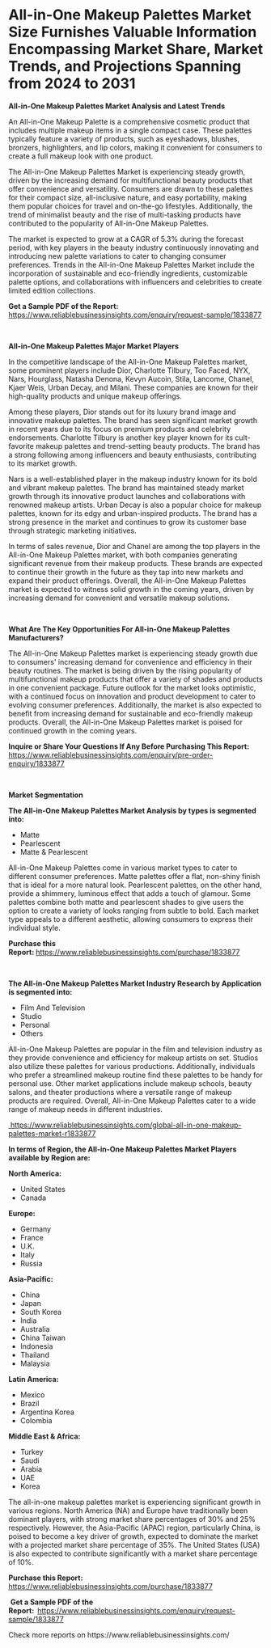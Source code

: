 <p><h1>All-in-One Makeup Palettes Market Size Furnishes Valuable Information Encompassing Market Share, Market Trends, and Projections Spanning from 2024 to 2031</h1></p><p><strong>All-in-One Makeup Palettes Market Analysis and Latest Trends</strong></p>
<p><p>An All-in-One Makeup Palette is a comprehensive cosmetic product that includes multiple makeup items in a single compact case. These palettes typically feature a variety of products, such as eyeshadows, blushes, bronzers, highlighters, and lip colors, making it convenient for consumers to create a full makeup look with one product.</p><p>The All-in-One Makeup Palettes Market is experiencing steady growth, driven by the increasing demand for multifunctional beauty products that offer convenience and versatility. Consumers are drawn to these palettes for their compact size, all-inclusive nature, and easy portability, making them popular choices for travel and on-the-go lifestyles. Additionally, the trend of minimalist beauty and the rise of multi-tasking products have contributed to the popularity of All-in-One Makeup Palettes.</p><p>The market is expected to grow at a CAGR of 5.3% during the forecast period, with key players in the beauty industry continuously innovating and introducing new palette variations to cater to changing consumer preferences. Trends in the All-in-One Makeup Palettes Market include the incorporation of sustainable and eco-friendly ingredients, customizable palette options, and collaborations with influencers and celebrities to create limited edition collections.</p></p>
<p><strong>Get a Sample PDF of the Report:&nbsp;</strong> <a href="https://www.reliablebusinessinsights.com/enquiry/request-sample/1833877">https://www.reliablebusinessinsights.com/enquiry/request-sample/1833877</a></p>
<p>&nbsp;</p>
<p><strong>All-in-One Makeup Palettes Major Market Players</strong></p>
<p><p>In the competitive landscape of the All-in-One Makeup Palettes market, some prominent players include Dior, Charlotte Tilbury, Too Faced, NYX, Nars, Hourglass, Natasha Denona, Kevyn Aucoin, Stila, Lancome, Chanel, Kjaer Weis, Urban Decay, and Milani. These companies are known for their high-quality products and unique makeup offerings.</p><p>Among these players, Dior stands out for its luxury brand image and innovative makeup palettes. The brand has seen significant market growth in recent years due to its focus on premium products and celebrity endorsements. Charlotte Tilbury is another key player known for its cult-favorite makeup palettes and trend-setting beauty products. The brand has a strong following among influencers and beauty enthusiasts, contributing to its market growth.</p><p>Nars is a well-established player in the makeup industry known for its bold and vibrant makeup palettes. The brand has maintained steady market growth through its innovative product launches and collaborations with renowned makeup artists. Urban Decay is also a popular choice for makeup palettes, known for its edgy and urban-inspired products. The brand has a strong presence in the market and continues to grow its customer base through strategic marketing initiatives.</p><p>In terms of sales revenue, Dior and Chanel are among the top players in the All-in-One Makeup Palettes market, with both companies generating significant revenue from their makeup products. These brands are expected to continue their growth in the future as they tap into new markets and expand their product offerings. Overall, the All-in-One Makeup Palettes market is expected to witness solid growth in the coming years, driven by increasing demand for convenient and versatile makeup solutions.</p></p>
<p>&nbsp;</p>
<p><strong>What Are The Key Opportunities For All-in-One Makeup Palettes Manufacturers?</strong></p>
<p><p>The All-in-One Makeup Palettes market is experiencing steady growth due to consumers' increasing demand for convenience and efficiency in their beauty routines. The market is being driven by the rising popularity of multifunctional makeup products that offer a variety of shades and products in one convenient package. Future outlook for the market looks optimistic, with a continued focus on innovation and product development to cater to evolving consumer preferences. Additionally, the market is also expected to benefit from increasing demand for sustainable and eco-friendly makeup products. Overall, the All-in-One Makeup Palettes market is poised for continued growth in the coming years.</p></p>
<p><strong>Inquire or Share Your Questions If Any Before Purchasing This Report:</strong> <a href="https://www.reliablebusinessinsights.com/enquiry/pre-order-enquiry/1833877">https://www.reliablebusinessinsights.com/enquiry/pre-order-enquiry/1833877</a></p>
<p>&nbsp;</p>
<p><strong>Market Segmentation</strong></p>
<p><strong>The All-in-One Makeup Palettes Market Analysis by types is segmented into:</strong></p>
<p><ul><li>Matte</li><li>Pearlescent</li><li>Matte & Pearlescent</li></ul></p>
<p><p>All-in-One Makeup Palettes come in various market types to cater to different consumer preferences. Matte palettes offer a flat, non-shiny finish that is ideal for a more natural look. Pearlescent palettes, on the other hand, provide a shimmery, luminous effect that adds a touch of glamour. Some palettes combine both matte and pearlescent shades to give users the option to create a variety of looks ranging from subtle to bold. Each market type appeals to a different aesthetic, allowing consumers to express their individual style.</p></p>
<p><strong>Purchase this Report:&nbsp;</strong><a href="https://www.reliablebusinessinsights.com/purchase/1833877">https://www.reliablebusinessinsights.com/purchase/1833877</a></p>
<p>&nbsp;</p>
<p><strong>The All-in-One Makeup Palettes Market Industry Research by Application is segmented into:</strong></p>
<p><ul><li>Film And Television</li><li>Studio</li><li>Personal</li><li>Others</li></ul></p>
<p><p>All-in-One Makeup Palettes are popular in the film and television industry as they provide convenience and efficiency for makeup artists on set. Studios also utilize these palettes for various productions. Additionally, individuals who prefer a streamlined makeup routine find these palettes to be handy for personal use. Other market applications include makeup schools, beauty salons, and theater productions where a versatile range of makeup products are required. Overall, All-in-One Makeup Palettes cater to a wide range of makeup needs in different industries.</p></p>
<p><a href="https://www.reliablebusinessinsights.com/global-all-in-one-makeup-palettes-market-r1833877">&nbsp;https://www.reliablebusinessinsights.com/global-all-in-one-makeup-palettes-market-r1833877</a></p>
<p><strong>In terms of Region, the All-in-One Makeup Palettes Market Players available by Region are:</strong></p>
<p>
    <p> <strong> North America: </strong>
        <ul>
            <li>United States</li>
            <li>Canada</li>
        </ul>
        </p> 
    <p> <strong> Europe: </strong>
        <ul>
            <li>Germany</li>
            <li>France</li>
            <li>U.K.</li>
            <li>Italy</li>
            <li>Russia</li>
        </ul>
        </p> 
    <p> <strong> Asia-Pacific: </strong>
        <ul>
            <li>China</li>
            <li>Japan</li>
            <li>South Korea</li>
            <li>India</li>
            <li>Australia</li>
            <li>China Taiwan</li>
            <li>Indonesia</li>
            <li>Thailand</li>
            <li>Malaysia</li>
        </ul>
        </p> 
    <p> <strong> Latin America: </strong>
        <ul>
            <li>Mexico</li>
            <li>Brazil</li>
            <li>Argentina Korea</li>
            <li>Colombia</li>
        </ul>
        </p> 
    <p> <strong> Middle East & Africa: </strong>
        <ul>
            <li>Turkey</li>
            <li>Saudi</li>
            <li>Arabia</li>
            <li>UAE</li>
            <li>Korea</li>
        </ul>
    </p>
    </p>
<p><p>The all-in-one makeup palettes market is experiencing significant growth in various regions. North America (NA) and Europe have traditionally been dominant players, with strong market share percentages of 30% and 25% respectively. However, the Asia-Pacific (APAC) region, particularly China, is poised to become a key driver of growth, expected to dominate the market with a projected market share percentage of 35%. The United States (USA) is also expected to contribute significantly with a market share percentage of 10%.</p></p>
<p><strong>Purchase this Report: </strong><a href="https://www.reliablebusinessinsights.com/purchase/1833877">https://www.reliablebusinessinsights.com/purchase/1833877</a></p>
<p>&nbsp;<strong>Get a Sample PDF of the Report:&nbsp;&nbsp;</strong><a href="https://www.reliablebusinessinsights.com/enquiry/request-sample/1833877">https://www.reliablebusinessinsights.com/enquiry/request-sample/1833877</a></p>
<p><strong></strong></p>
<p>Check more reports on https://www.reliablebusinessinsights.com/</p>